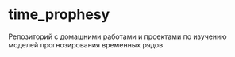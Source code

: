 # time_prophesy
 Репозиторий с домашними работами и проектами по изучению моделей прогнозирования временных рядов
